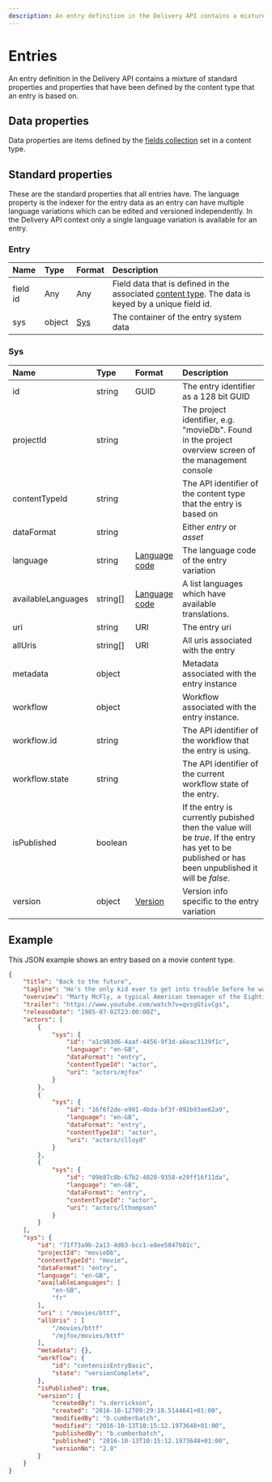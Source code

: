 ```yaml
---
description: An entry definition in the Delivery API contains a mixture of standard properties and properties that have been defined by the content type that an entry is based on.
---
```

# Entries
An entry definition in the Delivery API contains a mixture of standard properties and properties that have been defined by the content type that an entry is based on.

## Data properties

Data properties are items defined by the [fields collection](/model/content-type.md#field) set in a content type.

## Standard properties

These are the standard properties that all entries have. The language property is the indexer for the entry data as an entry can have multiple language variations which can be edited and versioned independently. In the Delivery API context only a single language variation is available for an entry.

### Entry

| Name | Type | Format | Description |
| :------- | :--- | :----- | :---------- |
| field id | Any | Any | Field data that is defined in the associated [content type](/model/content-type.md#field). The data is keyed by a unique field id.  |
| sys | object | [Sys](#sys) | The container of the entry system data |

### Sys

| Name | Type | Format | Description |
| :------- | :--- | :----- | :---------- |
| id | string | GUID | The entry identifier as a 128 bit GUID|
| projectId | string | | The project identifier, e.g. "movieDb". Found in the project overview screen of the management console |
| contentTypeId | string | | The API identifier of the content type that the entry is based on |
| dataFormat | string | | Either *entry* or *asset* |
| language | string | [Language code](/localization.md) | The language code of the entry variation |
| availableLanguages | string[] | [Language code](/localization.md) | A list languages which have available translations. |
| uri | string | URI | The entry uri |
| allUris | string[] | URI | All uris associated with the entry |
| metadata | object | | Metadata associated with the entry instance |
| workflow | object | | Workflow associated with the entry instance. |
| workflow.id | string | | The API identifier of the workflow that the entry is using. |
| workflow.state | string | | The API identifier of the current workflow state of the entry. |
| isPublished | boolean | | If the entry is currently pubished then the value will be *true*. If the entry has yet to be published or has been unpublished it will be *false*. |
| version | object | [Version](/model/version.md) | Version info specific to the entry variation |


## Example

This JSON example shows an entry based on a movie content type.

```json
{
    "title": "Back to the future",
    "tagline": "He's the only kid ever to get into trouble before he was born.",
    "overview": "Marty McFly, a typical American teenager of the Eighties, is accidentally sent back to 1955 in a plutonium-powered DeLorean \"time machine\" invented by slightly mad scientist. During his often hysterical, always amazing trip back in time, Marty must make certain his teenage parents-to-be meet and fall in love - so he can get back to the future.",
    "trailer": "https://www.youtube.com/watch?v=qvsgGtivCgs",
    "releaseDate": "1985-07-02T23:00:00Z",
    "actors": [
        {
            "sys": {
                "id": "a1c983d6-4aaf-4456-9f3d-a6eac3139f1c",
                "language": "en-GB",
                "dataFormat": "entry",
                "contentTypeId": "actor",
                "uri": "actors/mjfox"
            }
        },
        {
            "sys": {
                "id": "16f6f2de-e901-4bda-bf3f-092b93ae62a9",
                "language": "en-GB",
                "dataFormat": "entry",
                "contentTypeId": "actor",
                "uri": "actors/clloyd"
            }
        },
        {
            "sys": {
                "id": "09b87c0b-67b2-4028-9358-e29ff16f11da",
                "language": "en-GB",
                "dataFormat": "entry",
                "contentTypeId": "actor",
                "uri": "actors/lthompson"
            }
        }
    ],
    "sys": {
        "id": "71f73a9b-2a13-4d63-bcc1-e8ee5047b01c",
        "projectId": "movieDb",
        "contentTypeId": "movie",
        "dataFormat": "entry",
        "language": "en-GB",
        "availableLanguages": [
            "en-GB",
            "fr"
        ],
        "uri" : "/movies/bttf",
        "allUris" : [
            "/movies/bttf"
            "/mjfox/movies/bttf"
        ],
        "metadata": {},
        "workflow": {
            "id": "contensisEntryBasic",
            "state": "versionComplete",
        },
        "isPublished": true,
        "version": {
            "createdBy": "s.derrickson",
            "created": "2016-10-12T09:29:18.5144641+01:00",
            "modifiedBy": "b.cumberbatch",
            "modified": "2016-10-13T10:15:12.1973648+01:00",
            "publishedBy": "b.cumberbatch",
            "published": "2016-10-13T10:15:12.1973648+01:00",
            "versionNo": "2.0"
        }
    }
}
```
